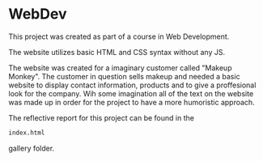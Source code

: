 # WebDev

This project was created as part of a course in Web Development. 

The website utilizes basic HTML and CSS syntax without any JS. 

The website was created for a imaginary customer called "Makeup Monkey". The customer in question sells 
makeup and needed a basic website to display contact information, products and to give a proffesional look for the company. Wih some imagination 
all of the text on the website was made up in order for the project to have a more humoristic approach. 

The reflective report for this project can be found in the 
```html
index.html
``` 
gallery folder. 
